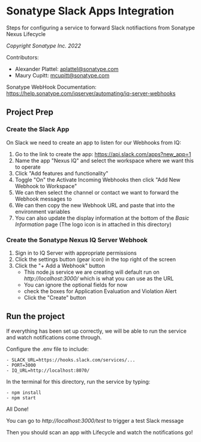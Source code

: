# Sonatype Slack Apps Integration

Steps for configuring a service to forward Slack notifiactions from Sonatype Nexus Lifecycle

*Copyright Sonatype Inc. 2022*

Contributors:
- Alexander Plattel: aplattel@sonatype.com
- Maury Cupitt: mcupitt@sonatype.com


Sonatype WebHook Documentation: https://help.sonatype.com/iqserver/automating/iq-server-webhooks
    

## Project Prep
### Create the Slack App
On Slack we need to create an app to listen for our Webhooks from IQ:
1. Go to the link to create the app: https://api.slack.com/apps?new_app=1
2. Name the app "Nexus IQ" and select the workspace where we want this to operate
3. Click "Add features and functionality"
4. Toggle "On" the Activate Incoming Webhooks then click "Add New Webhook to Workspace"
5. We can then select the channel or contact we want to forward the Webhook messages to
6. We can then copy the new Webhook URL and paste that into the environment variables
7. You can also update the display information at the bottom of the *Basic Information* page (The logo icon is in attached in this directory)


### Create the Sonatype Nexus IQ Server Webhook
1. Sign in to IQ Server with appropriate permissions
2. Click the settings button (gear icon) in the top right of the screen
3. Click the "+ Add a Webhook" button
    - This node.js service we are creating will default run on *http://localhost:3000/* which is what you can use as the URL
    - You can ignore the optional fields for now 
    - check the boxes for Application Evaluation and Violation Alert
    - Click the "Create" button


## Run the project
If everything has been set up correctly, we will be able to run the service and watch notifications come through.

Configure the .env file to include:
```
- SLACK_URL=https://hooks.slack.com/services/...
- PORT=3000
- IQ_URL=http://localhost:8070/
```

In the terminal for this directory, run the service by typing:
```
- npm install
- npm start
```


All Done!

You can go to *http://localhost:3000/test* to trigger a test Slack message

Then you should scan an app with Lifecycle and watch the notifications go!





